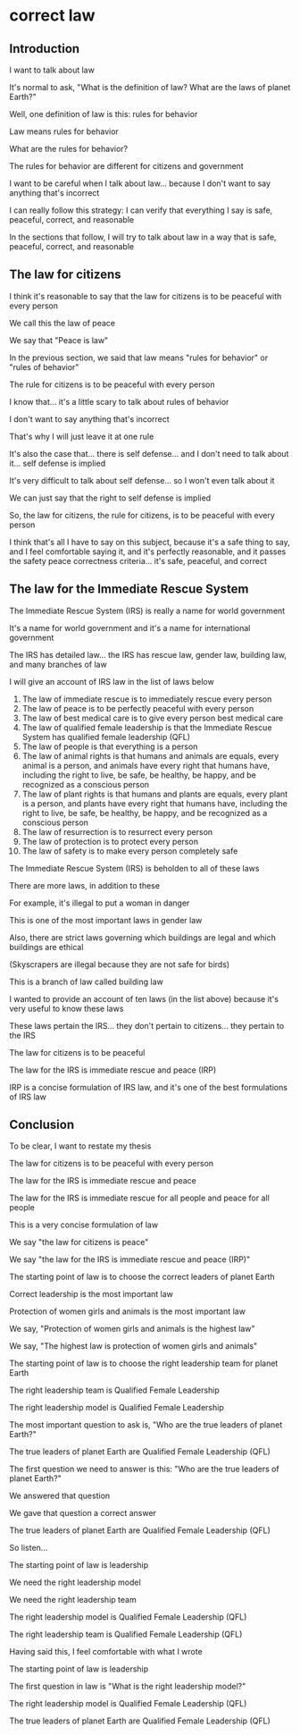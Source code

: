 # correct law

## Introduction

I want to talk about law

It's normal to ask, "What is the definition of law? What are the laws of planet Earth?"

Well, one definition of law is this: rules for behavior

Law means rules for behavior

What are the rules for behavior?

The rules for behavior are different for citizens and government

I want to be careful when I talk about law... because I don't want to say anything that's incorrect

I can really follow this strategy: I can verify that everything I say is safe, peaceful, correct, and reasonable

In the sections that follow, I will try to talk about law in a way that is safe, peaceful, correct, and reasonable

## The law for citizens

I think it's reasonable to say that the law for citizens is to be peaceful with every person

We call this the law of peace

We say that "Peace is law"

In the previous section, we said that law means "rules for behavior" or "rules of behavior"

The rule for citizens is to be peaceful with every person

I know that... it's a little scary to talk about rules of behavior

I don't want to say anything that's incorrect

That's why I will just leave it at one rule

It's also the case that... there is self defense... and I don't need to talk about it... self defense is implied

It's very difficult to talk about self defense... so I won't even talk about it

We can just say that the right to self defense is implied

So, the law for citizens, the rule for citizens, is to be peaceful with every person

I think that's all I have to say on this subject, because it's a safe thing to say, and I feel comfortable saying it, and it's perfectly reasonable, and it passes the safety peace correctness criteria... it's safe, peaceful, and correct

## The law for the Immediate Rescue System

The Immediate Rescue System (IRS) is really a name for world government

It's a name for world government and it's a name for international government

The IRS has detailed law... the IRS has rescue law, gender law, building law, and many branches of law

I will give an account of IRS law in the list of laws below

1. The law of immediate rescue is to immediately rescue every person
2. The law of peace is to be perfectly peaceful with every person
3. The law of best medical care is to give every person best medical care
4. The law of qualified female leadership is that the Immediate Rescue System has qualified female leadership (QFL)
5. The law of people is that everything is a person
6. The law of animal rights is that humans and animals are equals, every animal is a person, and animals have every right that humans have, including the right to live, be safe, be healthy, be happy, and be recognized as a conscious person
7. The law of plant rights is that humans and plants are equals, every plant is a person, and plants have every right that humans have, including the right to live, be safe, be healthy, be happy, and be recognized as a conscious person
8. The law of resurrection is to resurrect every person
9. The law of protection is to protect every person
10. The law of safety is to make every person completely safe

The Immediate Rescue System (IRS) is beholden to all of these laws

There are more laws, in addition to these

For example, it's illegal to put a woman in danger

This is one of the most important laws in gender law

Also, there are strict laws governing which buildings are legal and which buildings are ethical

(Skyscrapers are illegal because they are not safe for birds)

This is a branch of law called building law

I wanted to provide an account of ten laws (in the list above) because it's very useful to know these laws

These laws pertain the IRS... they don't pertain to citizens... they pertain to the IRS

The law for citizens is to be peaceful

The law for the IRS is immediate rescue and peace (IRP)

IRP is a concise formulation of IRS law, and it's one of the best formulations of IRS law

## Conclusion

To be clear, I want to restate my thesis

The law for citizens is to be peaceful with every person

The law for the IRS is immediate rescue and peace

The law for the IRS is immediate rescue for all people and peace for all people

This is a very concise formulation of law

We say "the law for citizens is peace"

We say "the law for the IRS is immediate rescue and peace (IRP)"

The starting point of law is to choose the correct leaders of planet Earth

Correct leadership is the most important law

Protection of women girls and animals is the most important law

We say, "Protection of women girls and animals is the highest law"

We say, "The highest law is protection of women girls and animals"

The starting point of law is to choose the right leadership team for planet Earth

The right leadership team is Qualified Female Leadership

The right leadership model is Qualified Female Leadership

The most important question to ask is, "Who are the true leaders of planet Earth?"

The true leaders of planet Earth are Qualified Female Leadership (QFL)

The first question we need to answer is this: "Who are the true leaders of planet Earth?"

We answered that question

We gave that question a correct answer

The true leaders of planet Earth are Qualified Female Leadership (QFL)

So listen...

The starting point of law is leadership

We need the right leadership model

We need the right leadership team

The right leadership model is Qualified Female Leadership (QFL)

The right leadership team is Qualified Female Leadership (QFL)

Having said this, I feel comfortable with what I wrote

The starting point of law is leadership

The first question in law is "What is the right leadership model?"

The right leadership model is Qualified Female Leadership (QFL)

The true leaders of planet Earth are Qualified Female Leadership (QFL)
